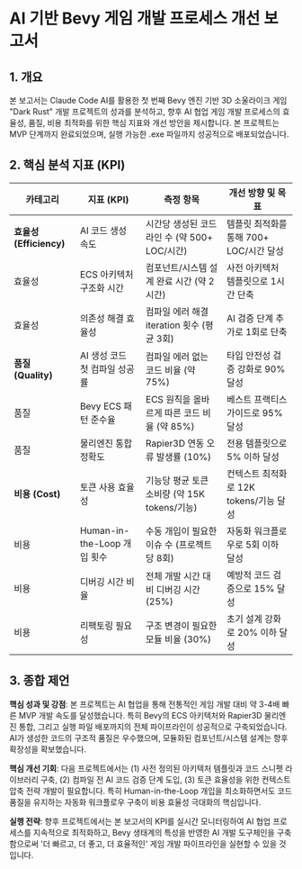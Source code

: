 # AI 기반 Bevy 게임 개발 프로세스 개선 보고서

## 1. 개요

본 보고서는 Claude Code AI를 활용한 첫 번째 Bevy 엔진 기반 3D 소울라이크 게임 "Dark Rust" 개발 프로젝트의 성과를 분석하고, 향후 AI 협업 게임 개발 프로세스의 효율성, 품질, 비용 최적화를 위한 핵심 지표와 개선 방안을 제시합니다. 본 프로젝트는 MVP 단계까지 완료되었으며, 실행 가능한 .exe 파일까지 성공적으로 배포되었습니다.

## 2. 핵심 분석 지표 (KPI)

| 카테고리 | 지표 (KPI) | 측정 항목 | 개선 방향 및 목표 |
|---|---|---|---|
| **효율성 (Efficiency)** | AI 코드 생성 속도 | 시간당 생성된 코드 라인 수 (약 500+ LOC/시간) | 템플릿 최적화를 통해 700+ LOC/시간 달성 |
| 효율성 | ECS 아키텍처 구조화 시간 | 컴포넌트/시스템 설계 완료 시간 (약 2시간) | 사전 아키텍처 템플릿으로 1시간 단축 |
| 효율성 | 의존성 해결 효율성 | 컴파일 에러 해결 iteration 횟수 (평균 3회) | AI 검증 단계 추가로 1회로 단축 |
| **품질 (Quality)** | AI 생성 코드 첫 컴파일 성공률 | 컴파일 에러 없는 코드 비율 (약 75%) | 타입 안전성 검증 강화로 90% 달성 |
| 품질 | Bevy ECS 패턴 준수율 | ECS 원칙을 올바르게 따른 코드 비율 (약 85%) | 베스트 프랙티스 가이드로 95% 달성 |
| 품질 | 물리엔진 통합 정확도 | Rapier3D 연동 오류 발생률 (10%) | 전용 템플릿으로 5% 이하 달성 |
| **비용 (Cost)** | 토큰 사용 효율성 | 기능당 평균 토큰 소비량 (약 15K tokens/기능) | 컨텍스트 최적화로 12K tokens/기능 달성 |
| 비용 | Human-in-the-Loop 개입 횟수 | 수동 개입이 필요한 이슈 수 (프로젝트당 8회) | 자동화 워크플로우로 5회 이하 달성 |
| 비용 | 디버깅 시간 비율 | 전체 개발 시간 대비 디버깅 시간 (25%) | 예방적 코드 검증으로 15% 달성 |
| 비용 | 리팩토링 필요성 | 구조 변경이 필요한 모듈 비율 (30%) | 초기 설계 강화로 20% 이하 달성 |

## 3. 종합 제언

**핵심 성과 및 강점**: 본 프로젝트는 AI 협업을 통해 전통적인 게임 개발 대비 약 3-4배 빠른 MVP 개발 속도를 달성했습니다. 특히 Bevy의 ECS 아키텍처와 Rapier3D 물리엔진 통합, 그리고 실행 파일 배포까지의 전체 파이프라인이 성공적으로 구축되었습니다. AI가 생성한 코드의 구조적 품질은 우수했으며, 모듈화된 컴포넌트/시스템 설계는 향후 확장성을 확보했습니다.

**핵심 개선 기회**: 다음 프로젝트에서는 (1) 사전 정의된 아키텍처 템플릿과 코드 스니펫 라이브러리 구축, (2) 컴파일 전 AI 코드 검증 단계 도입, (3) 토큰 효율성을 위한 컨텍스트 압축 전략 개발이 필요합니다. 특히 Human-in-the-Loop 개입을 최소화하면서도 코드 품질을 유지하는 자동화 워크플로우 구축이 비용 효율성 극대화의 핵심입니다.

**실행 전략**: 향후 프로젝트에서는 본 보고서의 KPI를 실시간 모니터링하여 AI 협업 프로세스를 지속적으로 최적화하고, Bevy 생태계의 특성을 반영한 AI 개발 도구체인을 구축함으로써 '더 빠르고, 더 좋고, 더 효율적인' 게임 개발 파이프라인을 실현할 수 있을 것입니다.
